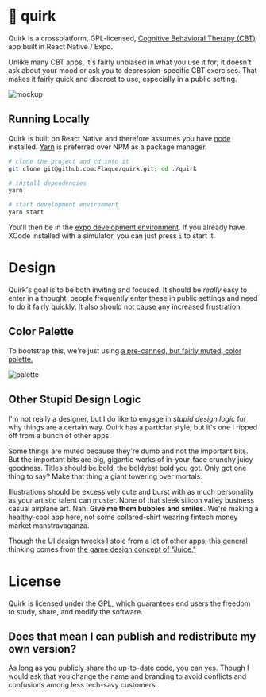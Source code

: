 # 🐙 quirk

Quirk is a crossplatform, GPL-licensed, [Cognitive Behavioral Therapy (CBT)](https://en.wikipedia.org/wiki/Cognitive_behavioral_therapy#Declining_effectiveness) 
app built in React Native / Expo. 

Unlike many CBT apps, it's fairly unbiased in what you use it for; it doesn't ask about your mood or ask you 
to depression-specific CBT exercises. That makes it fairly quick and discreet to use, especially in a public 
setting. 

![mockup](https://i.imgur.com/UKY0jc4.png)

## Running Locally

Quirk is built on React Native and therefore assumes you have [node](https://nodejs.org/en/) installed. 
[Yarn](https://yarnpkg.com/en/) is preferred over NPM as a package manager.

```sh
# clone the project and cd into it
git clone git@github.com:Flaque/quirk.git; cd ./quirk

# install dependencies
yarn

# start development environment 
yarn start
```

You'll then be in the [expo development environment](https://docs.expo.io/versions/latest/). 
If you already have XCode installed with a simulator, you can just press `i` to start it.

# Design

Quirk's goal is to be both inviting and focused. It should be _really_ easy to enter in a thought; people frequently enter these in public settings and need to do it fairly quickly. It also should not cause any increased frustration. 

## Color Palette
To bootstrap this, we're just using [a pre-canned, but fairly muted, color palette.](https://flatuicolors.com/palette/ru)

![palette](https://i.imgur.com/yXyLg3I.png)

## Other Stupid Design Logic
I'm not really a designer, but I do like to engage in _stupid design logic_ for why things are a certain way. Quirk has
a particlar style, but it's one I ripped off from a bunch of other apps. 

Some things are muted because they're dumb and not the important bits. But the important bits are big, gigantic works of in-your-face crunchy juicy goodness. Titles should be bold, the boldyest bold you got. Only got one thing to say? Make that thing a giant towering over mortals. 

Illustrations should be excessively cute and burst with as much personality as your artistic talent can muster. None of that sleek silicon valley business casual airplane art. Nah. **Give me them bubbles and smiles.** We're making a healthy-cool app here, not some collared-shirt wearing fintech money market manstravaganza. 

Though the UI design tweeks I stole from a lot of other apps, this general thinking comes from [the game design concept of "Juice."](https://www.youtube.com/watch?v=216_5nu4aVQ)

# License

Quirk is licensed under the [GPL](https://en.wikipedia.org/wiki/GNU_General_Public_License), which 
guarantees end users the freedom to study, share, and modify the software.

## Does that mean I can publish and redistribute my own version?

As long as you publicly share the up-to-date code, you can yes. Though I would ask that you change the name and branding 
to avoid conflicts and confusions among less tech-savy customers.
